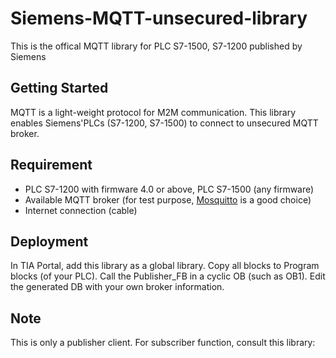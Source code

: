 # Siemens-MQTT-unsecured-library
This is the offical MQTT library for PLC S7-1500, S7-1200 published by Siemens

## Getting Started
MQTT is a light-weight protocol for M2M communication. This library enables Siemens'PLCs 
(S7-1200, S7-1500) to connect to unsecured MQTT broker.

## Requirement
- PLC S7-1200 with firmware 4.0 or above, PLC S7-1500 (any firmware)
- Available MQTT broker (for test purpose, [Mosquitto](test.mosquitto.org) is a good choice)
- Internet connection (cable)

## Deployment
In TIA Portal, add this library as a global library. Copy all blocks to Program blocks
(of your PLC). Call the Publisher_FB in a cyclic OB (such as OB1). Edit the generated DB
with your own broker information.

## Note
This is only a publisher client. For subscriber function, consult this library: 
